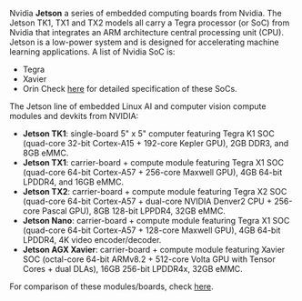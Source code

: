 Nvidia **Jetson** a series of embedded computing boards from Nvidia. The Jetson TK1, TX1 and TX2 models all carry a Tegra processor (or SoC) from Nvidia that integrates an ARM architecture central processing unit (CPU). Jetson is a low-power system and is designed for accelerating machine learning applications. A list of Nvidia SoC is:

- Tegra
- Xavier
- Orin
Check [here](https://en.wikipedia.org/wiki/Tegra) for detailed specification of these SoCs.




The Jetson line of embedded Linux AI and computer vision compute modules and devkits from NVIDIA:

- **Jetson TK1**: single-board 5" x 5" computer featuring Tegra K1 SOC (quad-core 32-bit Cortex-A15 + 192-core Kepler GPU), 2GB DDR3, and 8GB eMMC.
- **Jetson TX1**: carrier-board + compute module featuring Tegra X1 SOC (quad-core 64-bit Cortex-A57 + 256-core Maxwell GPU), 4GB 64-bit LPDDR4, and 16GB eMMC.
- **Jetson TX2**: carrier-board + compute module featuring Tegra X2 SOC (quad-core 64-bit Cortex-A57 + dual-core NVIDIA Denver2 CPU + 256-core Pascal GPU), 8GB 128-bit LPPDR4, 32GB eMMC.
- **Jetson Nano**: carrier-board + compute module featuring Tegra X1 SOC (quad-core 64-bit Cortex-A57 + 128-core Maxwell GPU), 4GB 64-bit LPDDR4, 4K video encoder/decoder.
- **Jetson AGX Xavier**: carrier-board + compute module featuring Xavier SOC (octal-core 64-bit ARMv8.2 + 512-core Volta GPU with Tensor Cores + dual DLAs), 16GB 256-bit LPDDR4x, 32GB eMMC.

For comparison of these modules/boards, check [here](https://elinux.org/Jetson).

